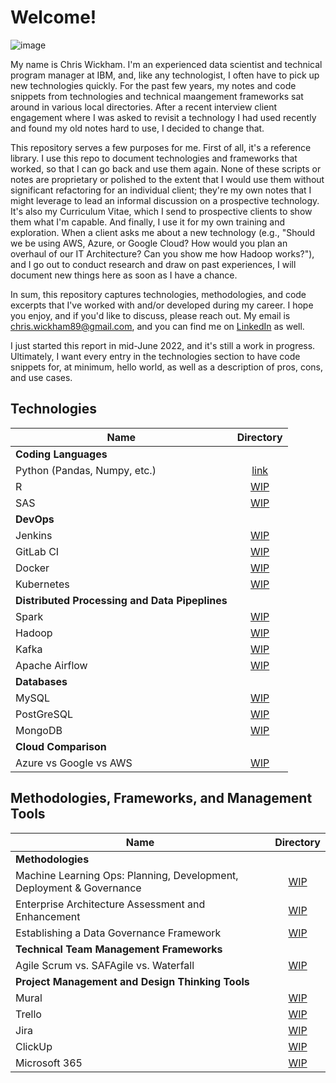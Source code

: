 # Welcome! 

![image](https://user-images.githubusercontent.com/28079568/174338359-b53eaf9e-9060-45f9-ac77-352da29c0cb5.png)

My name is Chris Wickham. I'm an experienced data scientist and technical program manager at IBM, and, like any technologist, I often have to pick up new technologies quickly. For the past few years, my notes and code snippets from technologies and technical maangement frameworks sat around in various local directories. After a recent interview client engagement where I was asked to revisit a technology I had used recently and found my old notes hard to use, I decided to change that. 

This repository serves a few purposes for me. First of all, it's a reference library. I use this repo to document technologies and frameworks that worked, so that I can go back and use them again. None of these scripts or notes are proprietary or polished to the extent that I would use them without significant refactoring for an individual client; they're my own notes that I might leverage to lead an informal discussion on a prospective technology. It's also my Curriculum Vitae, which I send to prospective clients to show them what I'm capable. And finally, I use it for my own training and exploration. When a client asks me about a new technology (e.g., "Should we be using AWS, Azure, or Google Cloud? How would you plan an overhaul of our IT Architecture? Can you show me how Hadoop works?"), and I go out to conduct research and draw on past experiences, I will document new things here as soon as I have a chance.  

In sum, this repository captures technologies, methodologies, and code excerpts that I've worked with and/or developed during my career. I hope you enjoy, and if you'd like to discuss, please reach out. My email is chris.wickham89@gmail.com, and you can find me on [LinkedIn](https://www.linkedin.com/in/chriswickham100/) as well. 

I just started this report in mid-June 2022, and it's still a work in progress. Ultimately, I want every entry in the technologies section to have code snippets for, at minimum, hello world, as well as a description of pros, cons, and use cases. 

## Technologies
| Name        | Directory   
| ------------- |:-------------:| 
| **Coding Languages**|
| Python (Pandas, Numpy, etc.)| [link](Technologies/Pandas_Numpy/Pandas_Numpy.ipynb)  |
| R | [WIP](Technologies/Python.md)  |
| SAS | [WIP](Technologies/Python.md)  |
| **DevOps**||
| Jenkins| [WIP](Technologies/Python.md)  |
| GitLab CI | [WIP](Technologies/Python.md)  |
| Docker | [WIP](Technologies/Python.md)  |
| Kubernetes| [WIP](Technologies/Python.md)  |
| **Distributed Processing and Data Pipeplines** ||
| Spark| [WIP](Technologies/Python.md)  |
| Hadoop | [WIP](Technologies/Python.md)  |
| Kafka | [WIP](Technologies/Python.md)  |
| Apache Airflow| [WIP](Technologies/Python.md)  |
| **Databases** ||
| MySQL| [WIP](Technologies/Python.md)  |
| PostGreSQL | [WIP](Technologies/Python.md)  |
| MongoDB | [WIP](Technologies/Python.md)  |
| **Cloud Comparison**||
| Azure vs Google vs AWS| [WIP](Technologies/Python.md)  |





## Methodologies, Frameworks, and Management Tools
| Name        | Directory   
| ------------- |:-------------:| 
| **Methodologies** ||
| Machine Learning Ops: Planning, Development, Deployment & Governance|[WIP](Methodologies_Frameworks_MgmtTools/Microsoft_365.md)|
| Enterprise Architecture Assessment and Enhancement|[WIP](Methodologies_Frameworks_MgmtTools/Microsoft_365.md)|
| Establishing a Data Governance Framework|[WIP](Methodologies_Frameworks_MgmtTools/Microsoft_365.md)|
| **Technical Team Management Frameworks**||
| Agile Scrum vs. SAFAgile vs. Waterfall | [WIP](Methodologies_Frameworks_MgmtTools/Microsoft_365.md) |
| **Project Management and Design Thinking Tools**||
| Mural | [WIP](Methodologies_Frameworks_MgmtTools/Microsoft_365.md)  |
| Trello | [WIP](Methodologies_Frameworks_MgmtTools/Microsoft_365.md)  |
| Jira | [WIP](Methodologies_Frameworks_MgmtTools/Microsoft_365.md)  |
| ClickUp| [WIP](Methodologies_Frameworks_MgmtTools/Microsoft_365.md)  |
| Microsoft 365| [WIP](Methodologies_Frameworks_MgmtTools/Microsoft_365.md)  |
